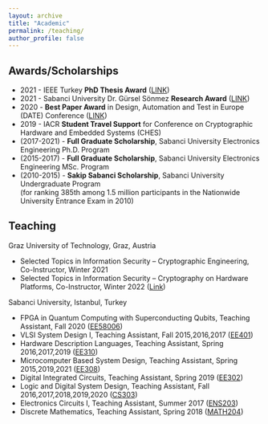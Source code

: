 ```yaml
---
layout: archive
title: "Academic"
permalink: /teaching/
author_profile: false
---
```


## Awards/Scholarships  

* 2021 - IEEE Turkey **PhD Thesis Award** ([LINK](https://www.ieee.org.tr/2021-yili-ieee-turkiye-bilim-odulu-sahipleri/))
* 2021 - Sabanci University Dr. Gürsel Sönmez **Research Award** ([LINK](https://fens.sabanciuniv.edu/en/dr-gursel-sonmez-research-award))
* 2020 - **Best Paper Award** in Design, Automation and Test in Europe (DATE) Conference (<a href="https://past.date-conference.com/proceedings-archive/2020/html/bestpaper.html">LINK</a>)
* 2019 - IACR **Student Travel Support** for Conference on Cryptographic Hardware and Embedded Systems (CHES)
* (2017-2021) - **Full Graduate Scholarship**, Sabanci University Electronics Engineering Ph.D. Program
* (2015-2017) - **Full Graduate Scholarship**, Sabanci University Electronics Engineering MSc. Program
* (2010-2015) - **Sakip Sabanci Scholarship**, Sabanci University Undergraduate Program  
  (for ranking 385th among 1.5 million participants in the Nationwide University Entrance Exam in 2010)  

<!---## Service to scientific community (as reviewer)  

* I reviewed two papers for **IEEE Transactions on Circuits and Systems II: Express Briefs** (IF:2.8, h5-index:44)
* I reviewed one paper for **IEEE Transactions on Emerging Topics in Computing** (IF:6.0, h5-index:41)
* I reviewed one paper for **IEEE Transactions on Information Forensics and Security** (IF:6.0, h5-index:86)
* I reviewed one paper for **Journal of Cryptographic Engineering (JCEN)** (IF:1.6, h5-index:19)
* I reviewed one paper for **2021 IEEE International Symposium on Circuits & Systems (ISCAS)** (h5-index:11)
* I reviewed two papers for **2019 International Conference on Reconfigurable Computing and FPGAs (ReConFig)** (h5-index:13)  
--->
## Teaching  

Graz University of Technology, Graz, Austria
* Selected Topics in Information Security – Cryptographic Engineering, Co-Instructor, Winter 2021
* Selected Topics in Information Security – Cryptography on Hardware Platforms, Co-Instructor, Winter 2022 ([Link](https://www.iaik.tugraz.at/course/selected-topics-of-information-security-cryptography-on-hardware-platforms-705221-wintersemester-2022-23/))

Sabanci University, Istanbul, Turkey
* FPGA in Quantum Computing with Superconducting Qubits, Teaching Assistant, Fall 2020 ([EE58006](https://www.sabanciuniv.edu/syllabus/courses.php?year=2020&term=01&subject=EE&code=58006&lan=eng))
* VLSI System Design I, Teaching Assistant, Fall 2015,2016,2017 ([EE401](https://www.sabanciuniv.edu/syllabus/courses.php?year=2017&term=01&subject=EE&code=401&lan=eng))
* Hardware Description Languages, Teaching Assistant, Spring 2016,2017,2019 ([EE310](https://www.sabanciuniv.edu/syllabus/courses.php?year=2019&term=02&subject=EE&code=310&lan=eng))
* Microcomputer Based System Design, Teaching Assistant, Spring 2015,2019,2021 ([EE308](https://www.sabanciuniv.edu/syllabus/courses.php?year=2019&term=02&subject=EE&code=308&lan=eng))
* Digital Integrated Circuits, Teaching Assistant, Spring 2019 ([EE302](https://www.sabanciuniv.edu/syllabus/courses.php?year=2019&term=02&subject=EE&code=302&lan=eng))
* Logic and Digital System Design, Teaching Assistant, Fall 2016,2017,2018,2019,2020 ([CS303](https://www.sabanciuniv.edu/syllabus/courses.php?year=2020&term=01&subject=CS&code=303&lan=eng))
* Electronics Circuits I, Teaching Assistant, Summer 2017 ([ENS203](https://www.sabanciuniv.edu/syllabus/courses.php?year=2020&term=01&subject=ENS&code=203&lan=eng))
* Discrete Mathematics, Teaching Assistant, Spring 2018 ([MATH204](https://www.sabanciuniv.edu/syllabus/courses.php?year=2020&term=01&subject=MATH&code=204&lan=eng))
